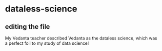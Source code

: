 # dataless-science

## editing the file

My Vedanta teacher described Vedanta as the dataless science, which was a perfect foil to my study of data science!
